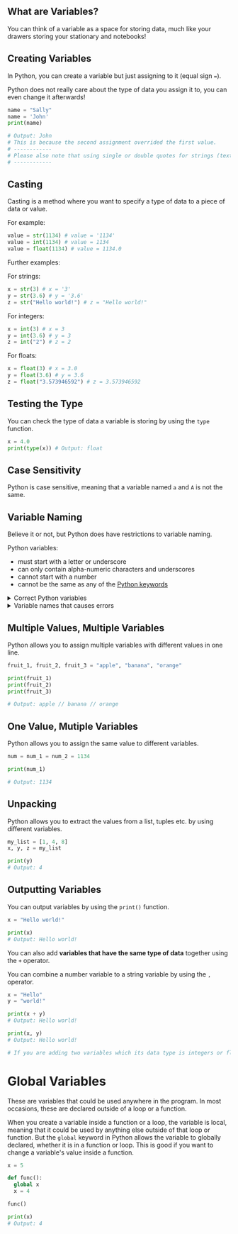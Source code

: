 ## What are Variables?
You can think of a variable as a space for storing data, much like your drawers storing your stationary and notebooks!

## Creating Variables
In Python, you can create a variable but just assigning to it (equal sign `=`).

Python does not really care about the type of data you assign it to, you can even change it afterwards!

```python
name = "Sally"
name = 'John'
print(name)

# Output: John
# This is because the second assignment overrided the first value.
# ------------
# Please also note that using single or double quotes for strings (text) is the same to Python
# ------------
```

## Casting
Casting is a method where you want to specify a type of data to a piece of data or value. 

For example:
```python
value = str(1134) # value = '1134'
value = int(1134) # value = 1134
value = float(1134) # value = 1134.0
```
Further examples:

For strings:
```python
x = str(3) # x = '3'
y = str(3.6) # y = '3.6'
z = str("Hello world!") # z = "Hello world!"
```

For integers:
```python
x = int(3) # x = 3
y = int(3.6) # y = 3
z = int("2") # z = 2
```

For floats:
```python
x = float(3) # x = 3.0
y = float(3.6) # y = 3.6
z = float("3.573946592") # z = 3.573946592
```


## Testing the Type
You can check the type of data a variable is storing by using the `type` function.
```python
x = 4.0
print(type(x)) # Output: float
```

## Case Sensitivity
Python is case sensitive, meaning that a variable named `a` and `A` is not the same.

## Variable Naming
Believe it or not, but Python does have restrictions to variable naming.

Python variables:
- must start with a letter or underscore
- can only contain alpha-numeric characters and underscores
- cannot start with a number
- cannot be the same as any of the [Python keywords](https://github.com/Arce-Mdina/Python-Guide/blob/main/Guides/Level%201/python-keywords.md)

<details>
  <summary>Correct Python variables</summary>
  
  ```python
  var4 = "string"
  _var_var = "string"
  var = "string"
  ```
</details>

<details>
  <summary>Variable names that causes errors</summary>
  
  ```python
  4var = "string"
  global = "string"
  var-var = "string"
  var var = "string"
  ```
</details>

## Multiple Values, Multiple Variables
Python allows you to assign multiple variables with different values in one line.

```python
fruit_1, fruit_2, fruit_3 = "apple", "banana", "orange"

print(fruit_1)
print(fruit_2)
print(fruit_3)

# Output: apple // banana // orange
```

## One Value, Mutiple Variables
Python allows you to assign the same value to different variables.

```python
num = num_1 = num_2 = 1134

print(num_1)

# Output: 1134
```

## Unpacking
Python allows you to extract the values from a list, tuples etc. by using different variables.

```python
my_list = [1, 4, 8]
x, y, z = my_list

print(y)
# Output: 4
```

## Outputting Variables
You can output variables by using the `print()` function. 

```python
x = "Hello world!"

print(x)
# Output: Hello world!
```

You can also add **variables that have the same type of data** together using the `+` operator.

You can combine a number variable to a string variable by using the `,` operator.

```python
x = "Hello"
y = "world!"

print(x + y)
# Output: Hello world!

print(x, y)
# Output: Hello world!

# If you are adding two variables which its data type is integers or floats, Python is going to add them together when outputted
```

# Global Variables
These are variables that could be used anywhere in the program. In most occasions, these are declared outside of a loop or a function.

When you create a variable inside a function or a loop, the variable is local, meaning that it could be used by anything else outside of that loop or function. But the `global` keyword in Python allows the variable to globally declared, whether it is in a function or loop. This is good if you want to change a variable's value inside a function.

```python
x = 5

def func():
  global x
  x = 4

func()

print(x)
# Output: 4
```
